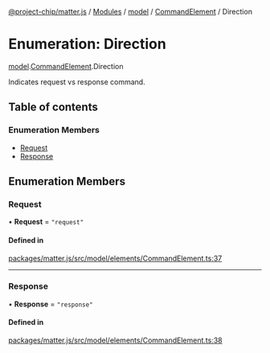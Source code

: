 [@project-chip/matter.js](../README.md) / [Modules](../modules.md) / [model](../modules/model.md) / [CommandElement](../modules/model.CommandElement.md) / Direction

# Enumeration: Direction

[model](../modules/model.md).[CommandElement](../modules/model.CommandElement.md).Direction

Indicates request vs response command.

## Table of contents

### Enumeration Members

- [Request](model.CommandElement.Direction.md#request)
- [Response](model.CommandElement.Direction.md#response)

## Enumeration Members

### Request

• **Request** = ``"request"``

#### Defined in

[packages/matter.js/src/model/elements/CommandElement.ts:37](https://github.com/project-chip/matter.js/blob/b7330d72/packages/matter.js/src/model/elements/CommandElement.ts#L37)

___

### Response

• **Response** = ``"response"``

#### Defined in

[packages/matter.js/src/model/elements/CommandElement.ts:38](https://github.com/project-chip/matter.js/blob/b7330d72/packages/matter.js/src/model/elements/CommandElement.ts#L38)
